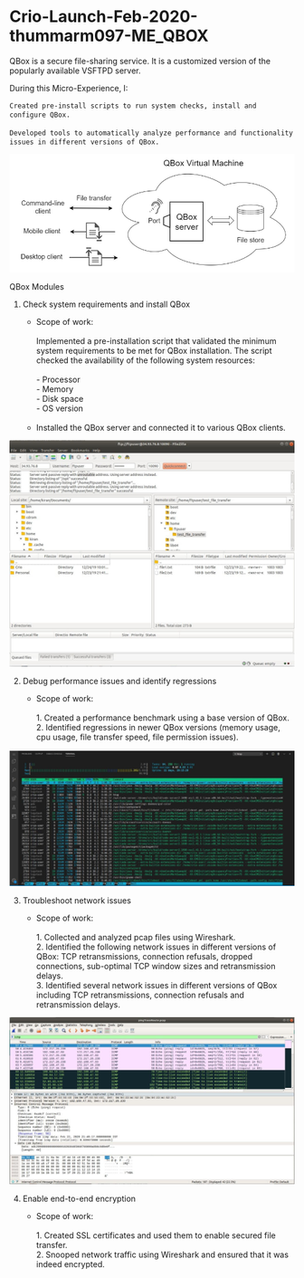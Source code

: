# Crio-Launch-Feb-2020-thummarm097-ME_QBOX
QBox is a secure file-sharing service. It is a customized version of the popularly available VSFTPD server.

During this Micro-Experience, I:

    Created pre-install scripts to run system checks, install and configure QBox.
    
    Developed tools to automatically analyze performance and functionality issues in different versions of QBox.



![Basic Concept Image](https://raw.githubusercontent.com/Milan097/Crio-Launch-Feb-2020-thummarm097-ME_QBOX/master/report-images/Module-1.png)



QBox Modules

  1.  Check system requirements and install QBox

      - Scope of work:<br/><br/>
           Implemented a pre-installation script that validated the minimum system requirements to be met for QBox installation. The script checked the availability of the following system resources:<br/><br/>
                   - Processor<br/>
                   - Memory<br/>
                   - Disk space<br/>
                   - OS version<br/><br/>
      - Installed the QBox server and connected it to various QBox clients.
      
  ![Module-1](https://raw.githubusercontent.com/Milan097/Crio-Launch-Feb-2020-thummarm097-ME_QBOX/master/report-images/Module-2.jpg)
  
  2.  Debug performance issues and identify regressions

      - Scope of work:<br/><br/>
              1. Created a performance benchmark using a base version of QBox.<br/>
              2. Identified regressions in newer QBox versions (memory usage, cpu usage, file transfer speed, file permission issues).
              
  ![Module-2](https://raw.githubusercontent.com/Milan097/Crio-Launch-Feb-2020-thummarm097-ME_QBOX/master/report-images/Module-3.jpg)

  3.  Troubleshoot network issues

      - Scope of work:<br/><br/>
              1. Collected and analyzed pcap files using Wireshark.<br/>
              2. Identified the following network issues in different versions of QBox: TCP retransmissions, connection refusals, dropped connections, sub-optimal TCP window sizes and retransmission delays.<br/>
              3. Identified several network issues in different versions of QBox including TCP retransmissions, connection refusals and retransmission delays.<br/>
              
  ![Module-3](https://raw.githubusercontent.com/Milan097/Crio-Launch-Feb-2020-thummarm097-ME_QBOX/master/report-images/Module-4.jpg)
  
  4.  Enable end-to-end encryption

      - Scope of work:<br/><br/>
              1. Created SSL certificates and used them to enable secured file transfer.<br/>
              2. Snooped network traffic using Wireshark and ensured that it was indeed encrypted.<br/>
